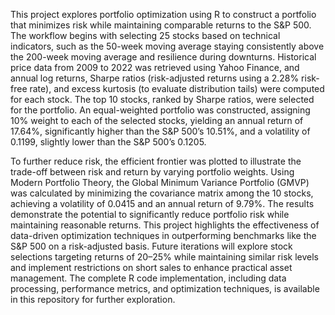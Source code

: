 This project explores portfolio optimization using R to construct a portfolio that minimizes risk while maintaining comparable returns to the S&P 500. The workflow begins with selecting 25 stocks based on technical indicators, such as the 50-week moving average staying consistently above the 200-week moving average and resilience during downturns. Historical price data from 2009 to 2022 was retrieved using Yahoo Finance, and annual log returns, Sharpe ratios (risk-adjusted returns using a 2.28% risk-free rate), and excess kurtosis (to evaluate distribution tails) were computed for each stock. The top 10 stocks, ranked by Sharpe ratios, were selected for the portfolio. An equal-weighted portfolio was constructed, assigning 10% weight to each of the selected stocks, yielding an annual return of 17.64%, significantly higher than the S&P 500’s 10.51%, and a volatility of 0.1199, slightly lower than the S&P 500’s 0.1205.

To further reduce risk, the efficient frontier was plotted to illustrate the trade-off between risk and return by varying portfolio weights. Using Modern Portfolio Theory, the Global Minimum Variance Portfolio (GMVP) was calculated by minimizing the covariance matrix among the 10 stocks, achieving a volatility of 0.0415 and an annual return of 9.79%. The results demonstrate the potential to significantly reduce portfolio risk while maintaining reasonable returns. This project highlights the effectiveness of data-driven optimization techniques in outperforming benchmarks like the S&P 500 on a risk-adjusted basis. Future iterations will explore stock selections targeting returns of 20–25% while maintaining similar risk levels and implement restrictions on short sales to enhance practical asset management. The complete R code implementation, including data processing, performance metrics, and optimization techniques, is available in this repository for further exploration.
